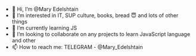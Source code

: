 - 👋 Hi, I’m @Mary Edelshtain
- 👀 I’m interested in IT, SUP culture, books, bread 😇 and lots of other things
- 🌱 I’m currently learning JS
- 💞️ I’m looking to collaborate on any projects to learn JavaScript language and other
- 📫 How to reach me: TELEGRAM - @Mary_Edelshtain

<!---
Edelshtain/Edelshtain is a ✨ special ✨ repository because its `README.md` (this file) appears on your GitHub profile.
You can click the Preview link to take a look at your changes.
--->
